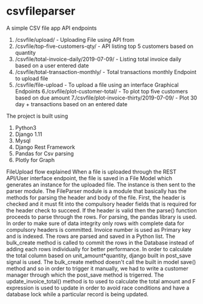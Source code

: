 # csvfileparser
A simple CSV file app
API endpoints
1. /csvfile/upload/ - Uploading File using API from 
2. /csvfile/top-five-customers-qty/ - API listing top 5 customers based on quantity 
3. /csvfile/total-invoice-daily/2019-07-09/ - Listing total invoice daily based on a user entered date
4. /csvfile/total-transaction-monthly/ - Total transactions monthly
Endpoint to upload file
5. /csvfile/file-upload - To upload a file using an interface
Graphical Endpoints
6./csvfile/plot-customer-total/ - To plot top five customers based on due amount
7./csvfile/plot-invoice-thirty/2019-07-09/ - Plot 30 day + transactions based on an entered date

The project is built using
1. Python3
2. Django 1.11
3. Mysql
4. Django Rest Framework
5. Pandas for Csv parsing
6. Plotly for Graph

FileUpload flow explained
When a file is uploaded through the REST API/User interface endpoint, the file is saved in a File Model which generates an instance
for the uploaded file. The instance is then sent to the parser module. The FileParser module is a module that basically
has the methods for parsing the header and body of the file. First, the header is checked and it must fit into the compulsory
header fields that is required for the header check to succeed. If the header is valid then the parse() function proceeds to 
parse through the rows. For parsing, the pandas library is used. In order to make sure of data integrity only rows with 
complete data for compulsory headers is committed. Invoice number is used as Primary key and is indexed. The rows are parsed
and saved in a Python list. The bulk_create method is called to commit the rows in the Database instead of adding each rows
individually for better performance. In order to calculate the total column based on unit_amount*quantity, django built in 
post_save signal is used. The bulk_create method doesn't call the built in model save() method and so in order to trigger it 
manually, we had to write a customer manager through which the post_save method is trigerred. The update_invoice_total() method
is to used to calculate the total amount and F expression is used to update in order to avoid race conditions and have a 
database lock while a particular record is being updated.

